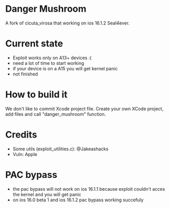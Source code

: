 # Danger Mushroom
A fork of cicuta_virosa that working on ios 16.1.2 Seal4ever.

# Current state
- Exploit works only on A13+ devices :(
- need a lot of time to start working
- if your device is on a A15 you will get kernel panic
- not finished

# How to build it
We don't like to commit Xcode project file. Create your own XCode project, add files and call "danger_mushroom" function.

# Credits
- Some utils (exploit_utilities.c): @Jakeashacks
- Vuln: Apple  

# PAC bypass
- the pac bypass will not work on ios 16.1.1 because exploit couldn't acces
the kernel and you will get panic
- on ios 16.0 beta 1 and ios 16.1.2 pac bypass working succefuly

